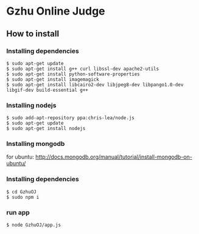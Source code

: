 # Gzhu Online Judge

## How to install

### Installing dependencies
```
$ sudo apt-get update
$ sudo apt-get install g++ curl libssl-dev apache2-utils
$ sudo apt-get install python-software-properties
$ sudo apt-get install imagemagick
$ sudo apt-get install libcairo2-dev libjpeg8-dev libpango1.0-dev libgif-dev build-essential g++
```
### Installing nodejs
```
$ sudo add-apt-repository ppa:chris-lea/node.js 
$ sudo apt-get update 
$ sudo apt-get install nodejs
```

### Installing mongodb
for ubuntu: http://docs.mongodb.org/manual/tutorial/install-mongodb-on-ubuntu/

### Installing dependencies
```
$ cd GzhuOJ
$ sudo npm i
```

### run app
```
$ node GzhuOJ/app.js
```